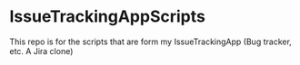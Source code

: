 # IssueTrackingAppScripts
This repo is for the scripts that are form my IssueTrackingApp (Bug tracker, etc. A Jira clone)
